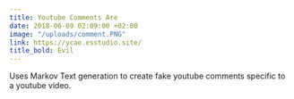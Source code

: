```yaml
---
title: Youtube Comments Are
date: 2018-06-09 02:09:00 +02:00
image: "/uploads/comment.PNG"
link: https://ycae.esstudio.site/
title_bold: Evil
---
```


Uses Markov Text generation to create fake youtube comments specific to a youtube video.